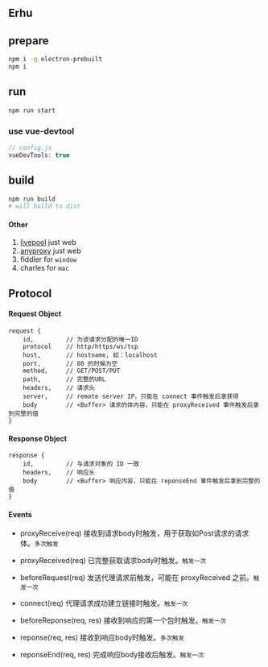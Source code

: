 ## Erhu

## prepare

```bash
npm i -g electron-prebuilt 
npm i 
```

## run

```bash
npm run start
```

### use vue-devtool

```js
// config.js
vueDevTools: true
```


## build

```bash
npm run build
# will build to dist
```









#### Other
1. [livepool](https://www.npmjs.com/package/livepool) just web
2. [anyproxy](https://github.com/alibaba/anyproxy) just web
3. fiddler for `window`
4. charles for `mac`



## Protocol

#### Request Object

```
request {
	id,			// 为该请求分配的唯一ID
	protocol	// http/https/ws/tcp
	host,		// hostname, 如：localhost
	port,		// 80 的时候为空
	method,		// GET/POST/PUT
	path,		// 完整的URL
	headers,	// 请求头
	server,		// remote server IP，只能在 connect 事件触发后拿获得
	body		// <Buffer> 请求的体内容，只能在 proxyReceived 事件触发后拿到完整的值
}
```

#### Response Object

```
response {
	id,			// 与请求对象的 ID 一致
	headers,	// 响应头
	body		// <Buffer> 响应内容，只能在 reponseEnd 事件触发后拿到完整的值
}
```


#### Events

* proxyReceive(req)
	接收到请求body时触发，用于获取如Post请求的请求体。`多次触发`

* proxyReceived(req)
	已完整获取请求body时触发。`触发一次`

* beforeRequest(req)
	发送代理请求前触发，可能在 proxyReceived 之前。`触发一次`

* connect(req)
	代理请求成功建立链接时触发。`触发一次`

* beforeReponse(req, res)
	接收到响应的第一个包时触发。`触发一次`

* reponse(req, res)
	接收到响应body时触发。`多次触发`

* reponseEnd(req, res)
	完成响应body接收后触发。`触发一次`



